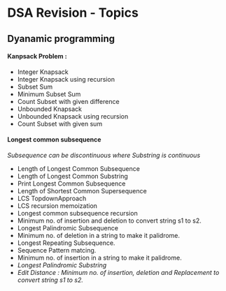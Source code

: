 # DSA Revision - Topics

## Dyanamic programming 
#### Kanpsack Problem :
   - Integer Knapsack
   - Integer Knapsack using recursion
   - Subset Sum
   - Minimum Subset Sum
   - Count Subset with given difference
   - Unbounded Knapsack
   - Unbounded Knapsack using recursion
   - Count Subset with given sum 
#### Longest common subsequence
*Subsequence can be discontinuous where Substring is continuous*
   - Length of Longest Common Subsequence
   - Length of Longest Common Substring
   - Print Longest Common Subsequence
   - Length of Shortest Common Supersequence
   - LCS TopdownApproach
   - LCS recursion memoization
   - Longest common subsequence recursion
   - Minimum no. of insertion and deletion to convert string s1 to s2.
   - Longest Palindromic Subsequence
   - Minimum no. of deletion in a string to make it palidrome.
   - Longest Repeating Subsequence.
   - Sequence Pattern matcing.
   - Minimum no. of insertion in a string to make it palidrome.
   - *Longest Palindromic Substring*
   - *Edit Distance : Minimum no. of insertion, deletion and Replacement to convert string s1 to s2.*
